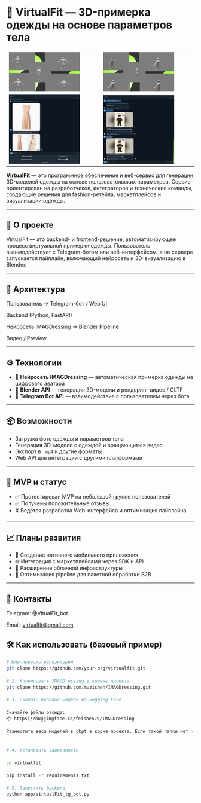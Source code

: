 # 👗 VirtualFit — 3D-примерка одежды на основе параметров тела


<table>
  <tr>
    <td><img src="Github_images/1.JPG" alt="img1" width="80%" /></td>
    <td><img src="Github_images/2.jpg" alt="img2" width="80%" /></td>
  </tr>
  <tr>
    <td><img src="Github_images/3.jpg" alt="img3" width="80%" /></td>
    <td><img src="Github_images/4.jpg" alt="img4" width="80%" /></td>
  </tr>
</table>



**VirtualFit** — это программное обеспечение и веб-сервис для генерации 3D-моделей одежды на основе пользовательских параметров. Сервис ориентирован на разработчиков, интеграторов и технические команды, создающие решения для fashion-ретейла, маркетплейсов и визуализации одежды.

---

## 🚀 О проекте

VirtualFit — это backend- и frontend-решение, автоматизирующее процесс виртуальной примерки одежды. Пользователь взаимодействует с Telegram-ботом или веб-интерфейсом, а на сервере запускается пайплайн, включающий нейросеть и 3D-визуализацию в Blender.

---

## 🧱 Архитектура

Пользователь → Telegram-бот / Web UI

Backend (Python, FastAPI)

Нейросеть IMAGDressing → Blender Pipeline

Видео / Preview



---

## ⚙️ Технологии

- 🧠 **Нейросеть IMAGDressing** — автоматическая примерка одежды на цифрового аватара
- 🧩 **Blender API** — генерация 3D-модели и рендеринг видео / GLTF
- 🤖 **Telegram Bot API** — взаимодействие с пользователем через бота

---

## 📦 Возможности

- Загрузка фото одежды и параметров тела
- Генерация 3D-модели с одеждой и вращающимся видео
- Экспорт в `.mp4` и другие форматы
- Web API для интеграции с другими платформами

---

## 🧪 MVP и статус

- ✅ Протестирован MVP на небольшой группе пользователей
- ✅ Получены положительные отзывы
- ⏳ Ведётся разработка Web-интерфейса и оптимизация пайплайна

---

## 📈 Планы развития

- 📱 Создание нативного мобильного приложения
- 🌐 Интеграция с маркетплейсами через SDK и API
- 💾 Расширение облачной инфраструктуры
- 🎯 Оптимизация pipeline для пакетной обработки B2B

---


## 💬 Контакты
Telegram: @VitualFit_bot

Email: virtualfit@gmail.com

## 🛠️ Как использовать (базовый пример)

```bash
# Клонировать репозиторий
git clone https://github.com/your-org/virtualfit.git

# 2. Клонировать IMAGDressing в корень проекта
git clone https://github.com/muzishen/IMAGDressing.git

# 3. Скачать базовые модели из Hugging Face

Скачайте файлы отсюда:
📦 https://huggingface.co/feishen29/IMAGDressing

Разместите веса моделей в ckpt в корне проекта. Если такой папки нет - создайте её.


# 4. Установить зависимости

cd virtualfit

pip install -r requirements.txt

# 5. Запустить backend
python app/VirtualFit_tg_bot.py

